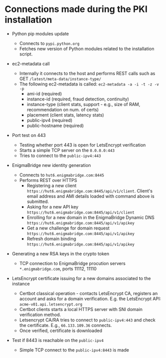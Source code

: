 # Connections made during the PKI installation

* Python pip modules update
  * Connects to `pypi.python.org`
  * Fetches new version of Python modules related to the installation script.

* ec2-metadata call
  * Internally it connects to the host and performs REST calls such as GET `/latest/meta-data/instance-type/`
  * The following ec2-metadata is called: `ec2-metadata -a -i -t -z -v -p`
    * ami-id (required)
    * instance-id (required, fraud detection, continuity)
    * instance-type (client stats, support - e.g., size of RAM, recommendation on num. of certs)
    * placement (client stats, latency stats)
    * public-ipv4 (required)
    * public-hostname (required)

* Port test on 443
  * Testing whether port 443 is open for LetsEncrypt verification
  * Starts a simple TCP server on the `0.0.0.0:443`
  * Tries to connect to the `public-ipv4:443`

* EnigmaBridge new identity generation
  * Connects to `hut6.enigmabridge.com:8445`
  * Performs REST over HTTPS
    * Registering a new client `https://hut6.enigmabridge.com:8445/api/v1/client`. Client's email address and AMI details loaded with command above is submitted.
    * Asking for a new API key `https://hut6.enigmabridge.com:8445/api/v1/client`
    * Enrolling for a new domain in the EnigmaBridge Dynamic DNS `https://hut6.enigmabridge.com:8445/api/v1/apikey`
    * Get a new challenge for domain request `https://hut6.enigmabridge.com:8445/api/v1/apikey`
    * Refresh domain binding `https://hut6.enigmabridge.com:8445/api/v1/apikey`
  
* Generating a new RSA keys in the crypto token
  * TCP connection to EnigmaBridge procution servers `*.enigmabridge.com`, ports 11112, 11110
 
* LetsEncrypt certificate issuing for a new domains associated to the instance
  * Certbot classical operation - contacts LetsEncrypt CA, registers an account and asks for a domain verification. E.g. the LetsEncrypt API: `acme-v01.api.letsencrypt.org`
  * Certbot clients starts a local HTTPS server with SNI domain verification method. 
  * Letsencrypt CA/RA tries to connect to `public-ipv4:443` and check the certificate. E.g., `66.133.109.36` connects.
  * Once verified, certificate is downloaded
  
* Test if 8443 is reachable on the `public-ipv4`
  * Simple TCP connect to the `public-ipv4:8443` is made
  
  


